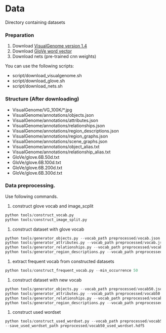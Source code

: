 # Data
Directory containing datasets

### Preparation
1. Download [VisualGenome version 1.4](http://visualgenome.org/api/v0/api_home.html)
1. Download [GloVe word vector](https://nlp.stanford.edu/projects/glove/)
1. Download nets (pre-trained cnn weights)

You can use the following scripts:
- script/download\_visualgenome.sh
- script/download\_glove.sh
- script/download\_nets.sh

### Structure (After downloading)
- VisualGenome/VG\_100K/\*.jpg
- VisualGenome/annotations/objects.json
- VisualGenome/annotations/attributes.json
- VisualGenome/annotations/relationships.json
- VisualGenome/annotations/region\_descriptions.json
- VisualGenome/annotations/region\_graphs.json
- VisualGenome/annotations/scene\_graphs.json
- VisualGenome/annotations/object\_alias.txt
- VisualGenome/annotations/relationship\_alias.txt
- GloVe/glove.6B.50d.txt
- GloVe/glove.6B.100d.txt
- GloVe/glove.6B.200d.txt
- GloVe/glove.6B.300d.txt

### Data preprocessing.
Use following commands.

1. construct glove vocab and image\_scplit
```python
python tools/construct_vocab.py
python tools/construct_image_split.py
```
1. construct dataset with glove vocab
```python
python tools/generator_objects.py --vocab_path preprocessed/vocab.json
python tools/generator_attributes.py --vocab_path preprocessed/vocab.json
python tools/generator_relationships.py --vocab_path preprocessed/vocab.json
python tools/generator_region_descriptions.py --vocab_path preprocessed/vocab.json
```
1. extract frequent vocab from constructed datasets
```python
python tools/construct_frequent_vocab.py --min_occurrence 50
```
1. construct dataset with new vocab
```python
python tools/generator_objects.py --vocab_path preprocessed/vocab50.json
python tools/generator_attributes.py --vocab_path preprocessed/vocab50.json
python tools/generator_relationships.py --vocab_path preprocessed/vocab50.json
python tools/generator_region_descriptions.py --vocab_path preprocessed/vocab50.json
```
1. construct used wordset
```python
python tools/construct_used_wordset.py --vocab_path preprocessed/vocab50.json\
--save_used_wordset_path preprocessed/vocab50_used_wordset.hdf5
```
